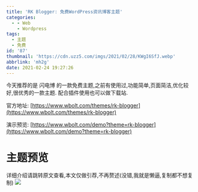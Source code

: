 ```yaml
---
title: 'RK Blogger: 免费WordPress资讯博客主题'
categories:
  - - Web
    - Wordpress
tags:
  - 主题
  - 免费
id: '87'
thumbnail: 'https://cdn.uzz5.com/imgs/2021/02/28/KWgI6SfJ.webp'
abbrlink: 'mh2g'
date: 2021-02-24 19:27:26
---
```


今天推荐的是 闪电博 的一款免费主题,之前有使用过,功能简单,页面简洁,优化较好,很优秀的一款主题. 配合插件使用也可以做下载站. 

官方地址: [https://www.wbolt.com/themes/rk-blogger](https://www.wbolt.com/themes/rk-blogger) 

演示预览: [https://www.wbolt.com/demo?theme=rk-blogger](https://www.wbolt.com/demo?theme=rk-blogger)

# 主题预览

详细介绍请跳转原文查看,本文仅做引荐,不再赘述(没错,我就是懒逼,复制都不想复制) ![](https://cdn.uzz5.com/imgs/2021/02/28/KTI4o8wm.webp )